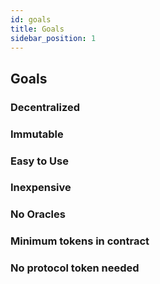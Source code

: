 ```yaml
---
id: goals
title: Goals
sidebar_position: 1
---
```


## Goals

### Decentralized

### Immutable

### Easy to Use

### Inexpensive

### No Oracles

### Minimum tokens in contract

### No protocol token needed